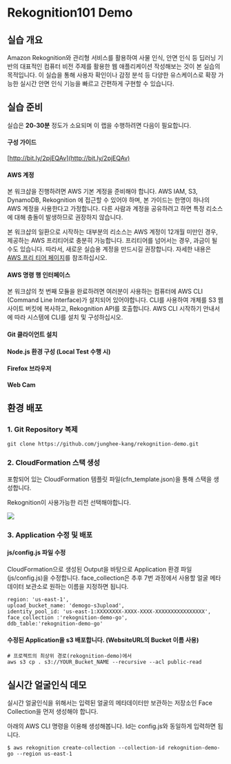 # Rekognition101 Demo



## 실습 개요 

Amazon Rekognition와 관리형 서비스를 활용하여 사물 인식, 안면 인식 등 딥러닝 기반의 대표적인 컴퓨터 비전 주제를 활용한 웹 애플리케이션 작성해보는 것이 본 실습의 목적입니다. 이 실습을 통해 사용자 확인이나 감정 분석 등 다양한 유스케이스로 확장 가능한 실시간 안면 인식 기능을 빠르고 간편하게 구현할 수 있습니다.

 
## 실습 준비                                                                                    
실습은 **20-30분** 정도가 소요되며 이 랩을 수행하려면 다음이 필요합니다. 

#### 구성 가이드 
[http://bit.ly/2pjEQAv](http://bit.ly/2pjEQAv)

#### AWS 계정
본 워크샵을 진행하려면 AWS 기본 계정을 준비해야 합니다. AWS IAM, S3, DynamoDB,  Rekognition 에 접근할 수 있어야 하며, 본 가이드는 한명이 하나의 AWS 계정을 사용한다고 가정합니다. 다른 사람과 계정을 공유하려고 하면 특정 리소스에 대해 충돌이 발생하므로 권장하지 않습니다.

본 워크샵의 일환으로 시작하는 대부분의 리소스는 AWS 계정이 12개월 미만인 경우, 제공하는 AWS 프리티어로 충분히 가능합니다. 프리티어를 넘어서는 경우, 과금이 될 수도 있습니다. 따라서, 새로운 실습용 계정을 만드시길 권장합니다. 자세한 내용은 [AWS 프리 티어 페이지](https://aws.amazon.com/free/)를 참조하십시오.
#### AWS 명령 행 인터페이스
본 워크샵의 첫 번째 모듈을 완료하려면 여러분이 사용하는 컴퓨터에 AWS CLI (Command Line Interface)가 설치되어 있어야합니다. CLI를 사용하여 개체를 S3 웹 사이트 버킷에 복사하고, Rekognition API를 호출합니다.
AWS CLI 시작하기 안내서에 따라 시스템에 CLI를 설치 및 구성하십시오.
#### Git 클라이언트 설치
#### Node.js 환경 구성 (Local Test 수행 시)
#### Firefox 브라우저
#### Web Cam 


## 환경 배포                                                                                    

### 1. Git Repository 복제 
```
git clone https://github.com/junghee-kang/rekognition-demo.git
```

### 2. CloudFormation 스택 생성
 
포함되어 있는 CloudFormation 템플릿 파일(cfn_template.json)을 통해 스택을 생성합니다. 

Rekognition이 사용가능한 리전 선택해야합니다. 

![](/Users/jungheek/workspace/deeplearning/lab4/diagram_cfn.png)


### 3. Application 수정 및 배포 

#### js/config.js 파일 수정 
CloudFormation으로 생성된 Output을 바탕으로 Application 환경 파일(js/config.js)을 수정합니다.  face_collection은 추후 7번 과정에서 사용할 얼굴 메타데이터 보관소로 원하는 이름을 지정하면 됩니다.
	
```
region: 'us-east-1',
upload_bucket_name: 'demogo-s3upload',
identity_pool_id: 'us-east-1:XXXXXXXX-XXXX-XXXX-XXXXXXXXXXXXXXXX',
face_collection :'rekognition-demo-go',
ddb_table:'rekognition-demo-go'
```

#### 수정된 Application을 s3 배포합니다. (WebsiteURL의 Bucket 이름 사용) 
```
# 프로젝트의 최상위 경로(rekognition-demo)에서 
aws s3 cp . s3://YOUR_Bucket_NAME --recursive --acl public-read
```


## 실시간 얼굴인식 데모

실시간 얼굴인식을 위해서는 입력된 얼굴의 메타데이터만 보관하는 저장소인 Face Collection을 먼저 생성해야 합니다. 

아래의 AWS CLI 명령을 이용해 생성해봅니다. Id는 config.js와 동일하게 입력하면 됩니다.

``` 
$ aws rekognition create-collection --collection-id rekognition-demo-go --region us-east-1
```
